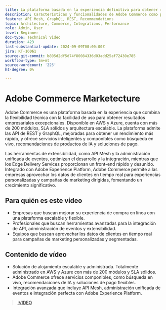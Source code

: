 ```yaml
---
title: La plataforma basada en la experiencia definitiva para obtener resultados empresariales excepcionales
description: Características y funcionalidades de Adobe Commerce como plataforma basada en experiencias para crear resultados empresariales excepcionales.
feature: API Mesh, GraphQL, REST, Recommendations
topic: Architecture, Commerce, Integrations, Performance
role: Admin, User
level: Beginner
doc-type: Technical Video
duration: 423
last-substantial-update: 2024-09-09T00:00:00Z
jira: KT-16061
source-git-commit: b805d2df5d74f80084336d03add25af72430e785
workflow-type: tm+mt
source-wordcount: '225'
ht-degree: 0%

---
```



# Adobe Commerce Marketecture

Adobe Commerce es una plataforma basada en la experiencia que combina la flexibilidad técnica con la facilidad de uso para obtener resultados empresariales excepcionales. Disponible en AWS y Azure, cuenta con más de 200 módulos, SLA sólidos y arquitectura escalable. La plataforma admite las API de REST y GraphQL, mejoradas para obtener un rendimiento más rápido, y ofrece servicios inteligentes y componibles como búsqueda en vivo, recomendaciones de productos de IA y soluciones de pago.

Las herramientas de extensibilidad, como API Mesh y la administración unificada de eventos, optimizan el desarrollo y la integración, mientras que los Edge Delivery Services proporcionan un front-end rápido y desunido. Integrado con Adobe Experience Platform, Adobe Commerce permite a las empresas aprovechar los datos de clientes en tiempo real para experiencias personalizadas y campañas de marketing dirigidas, fomentando un crecimiento significativo.

## Para quién es este vídeo

- Empresas que buscan mejorar su experiencia de compra en línea con una plataforma escalable y flexible.
- Profesionales que buscan herramientas avanzadas para la integración de API, administración de eventos y extensibilidad.
- Equipos que buscan aprovechar los datos de clientes en tiempo real para campañas de marketing personalizadas y segmentadas.

## Contenido de vídeo

- Solución de alojamiento escalable y administrada. Totalmente administrado en AWS y Azure con más de 200 módulos y SLA sólidos.
- Adobe Commerce ofrece servicios componibles, como búsqueda en vivo, recomendaciones de IA y soluciones de pago flexibles.
- Integración avanzada que incluye API Mesh, administración unificada de eventos e integración perfecta con Adobe Experience Platform.

>[!VIDEO](https://video.tv.adobe.com/v/3433438?learn=on&captions=spa)
